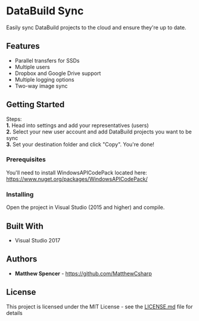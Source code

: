 # DataBuild Sync

Easily sync DataBuild projects to the cloud and ensure they're up to date.

## Features

* Parallel transfers for SSDs
* Multiple users
* Dropbox and Google Drive support
* Multiple logging options
* Two-way image sync

## Getting Started

Steps:<br />
**1.** Head into settings and add your representatives (users)<br />
**2.** Select your new user account and add DataBuild projects you want to be sync<br />
**3.** Set your destination folder and click "Copy". You're done!<br />

### Prerequisites

You'll need to install WindowsAPICodePack located here: https://www.nuget.org/packages/WindowsAPICodePack/

### Installing

Open the project in Visual Studio (2015 and higher) and compile.

## Built With

* Visual Studio 2017

## Authors

* **Matthew Spencer** - https://github.com/MatthewCsharp

## License

This project is licensed under the MIT License - see the [LICENSE.md](LICENSE.md) file for details

